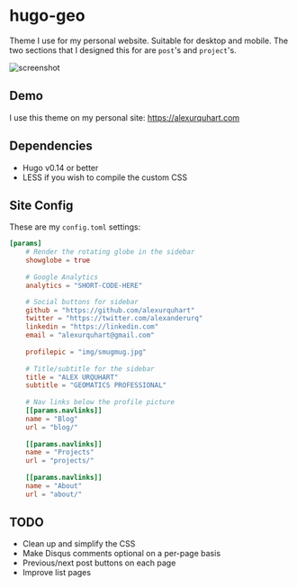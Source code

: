 # hugo-geo
Theme I use for my personal website. Suitable for desktop and mobile. The two sections that I designed this for are `post`'s and `project`'s.

![screenshot](https://raw.githubusercontent.com/alexurquhart/hugo-geo/master/images/tn.jpg)

## Demo
I use this theme on my personal site: https://alexurquhart.com

## Dependencies
- Hugo v0.14 or better
- LESS if you wish to compile the custom CSS

## Site Config
These are my `config.toml` settings:

```toml
[params]
	# Render the rotating globe in the sidebar
	showglobe = true
 	
	# Google Analytics
	analytics = "SHORT-CODE-HERE"

	# Social buttons for sidebar
	github = "https://github.com/alexurquhart"
	twitter = "https://twitter.com/alexanderurq"
	linkedin = "https://linkedin.com"
	email = "alexurquhart@gmail.com"
	
	profilepic = "img/smugmug.jpg"
	
	# Title/subtitle for the sidebar
	title = "ALEX URQUHART"
	subtitle = "GEOMATICS PROFESSIONAL"
	
	# Nav links below the profile picture
	[[params.navlinks]]
	name = "Blog"
	url = "blog/"
	
	[[params.navlinks]]
	name = "Projects"
	url = "projects/"
	
	[[params.navlinks]]
	name = "About"
	url = "about/"
```

## TODO
- Clean up and simplify the CSS
- Make Disqus comments optional on a per-page basis
- Previous/next post buttons on each page
- Improve list pages

